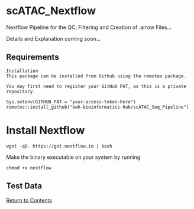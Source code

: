 # scATAC_Nextflow

Nextflow Pipeline for the QC, Filtering and Creation of .arrow Files...

Details and Explanation coming soon...
## Requirements

```
Installation
This package can be installed from Github using the remotes package.

You may first need to register your GitHub PAT, as this is a private repository.

Sys.setenv(GITHUB_PAT = "your-access-token-here")
remotes::install_github("bwh-bioinformatics-hub/scATAC_Seq_Pipeline")
```
# Install Nextflow
```
wget -qO- https://get.nextflow.io | bash
```
Make the binary executable on your system by running
```
chmod +x nextflow
```

## Test Data


[Return to Contents](#contents)


